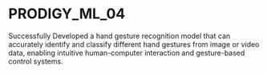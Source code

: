 # PRODIGY_ML_04

Successfully Developed a hand gesture recognition model that can accurately identify and classify different hand gestures from image or video data, enabling intuitive human-computer interaction and gesture-based control systems.
